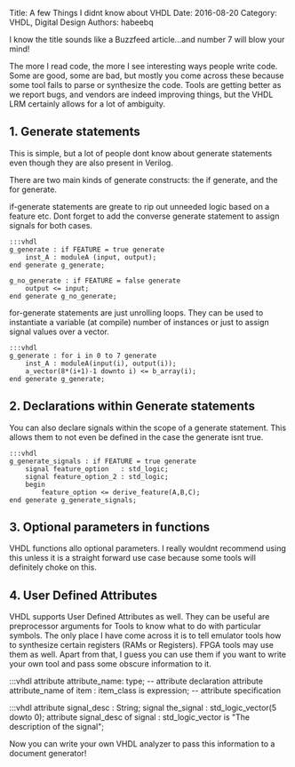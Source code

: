 Title: A few Things I didnt know about VHDL
Date: 2016-08-20
Category: VHDL, Digital Design
Authors: habeebq

I know the title sounds like a Buzzfeed article...and number 7 will blow your mind!

The more I read code, the more I see interesting ways people write code.
Some are good, some are bad, but mostly you come across these because some tool fails
to parse or synthesize the code. Tools are getting better as we report bugs, and vendors
are indeed improving things, but the VHDL LRM certainly allows for a lot of ambiguity.

## 1. Generate statements

This is simple, but a lot of people dont know about generate statements even though they are also present in  Verilog.

There are two main kinds of generate constructs: the if generate, and the for generate.

if-generate statements are greate to rip out unneeded logic based on a feature etc. Dont forget to add the converse generate statement
to assign signals for both cases.

	:::vhdl
	g_generate : if FEATURE = true generate
		inst_A : moduleA (input, output);
	end generate g_generate;

	g_no_generate : if FEATURE = false generate
		output <= input;
	end generate g_no_generate;

for-generate statements are just unrolling loops. They can be used to instantiate a variable (at compile) number of instances
or just to assign signal values over a vector.

	:::vhdl
	g_generate : for i in 0 to 7 generate
		inst_A : moduleA(input(i), output(i));
		a_vector(8*(i+1)-1 downto i) <= b_array(i);
	end generate g_generate;



## 2. Declarations within Generate statements

You can also declare signals within the scope of a generate statement. This allows them to not even be defined in the case the generate
isnt true.

	:::vhdl
	g_generate_signals : if FEATURE = true generate
		signal feature_option   : std_logic;
		signal feature_option_2 : std_logic;
		begin
			feature_option <= derive_feature(A,B,C);
	end generate g_generate_signals;


## 3. Optional parameters in functions

VHDL functions allo optional parameters. I really wouldnt recommend using this unless it is a straight forward use case because some tools
will definitely choke on this.


## 4. User Defined Attributes

VHDL supports User Defined Attributes as well. They can be useful are preprocessor arguments for Tools to know what to do with particular symbols.
The only place I have come across it is to tell emulator tools how to synthesize certain registers (RAMs or Registers). FPGA tools may use them as well.
Apart from that, I guess you can use them if you want to write your own tool and pass some obscure information to it.

  :::vhdl
  attribute attribute_name: type;             -- attribute declaration
  attribute attribute_name of item : item_class is expression; -- attribute specification
  
  :::vhdl
  attribute signal_desc : String;
  signal the_signal : std_logic_vector(5 dowto 0);
  attribute signal_desc of signal : std_logic_vector is "The description of the signal";

Now you can write your own VHDL analyzer to pass this information to a document generator!


